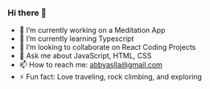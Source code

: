 ### Hi there 👋



- 🔭 I’m currently working on a Meditation App
- 🌱 I’m currently learning Typescript
- 👯 I’m looking to collaborate on React Coding Projects
- 💬 Ask me about JavaScript, HTML, CSS
- 📫 How to reach me: abbyaslla@gmail.com 
- ⚡ Fun fact: Love traveling, rock climbing, and exploring

